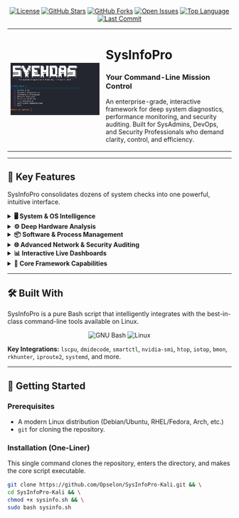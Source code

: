 <!-- HEADER -->
<div align="center">

  <!-- BADGES -->
  <p>
    <a href="https://github.com/Opselon/SysInfoPro-Kali/blob/main/LICENSE"><img src="https://img.shields.io/github/license/Opselon/SysInfoPro-Kali?style=for-the-badge&color=blue" alt="License" title="Project License: Indicates the MIT License, allowing open use and modification. Click to view license details."></a>
    <a href="https://github.com/Opselon/SysInfoPro-Kali/stargazers"><img src="https://img.shields.io/github/stars/Opselon/SysInfoPro-Kali?style=for-the-badge&logo=github" alt="GitHub Stars" title="GitHub Stars: Shows how many users have starred this repository, reflecting its popularity. Click to see stargazers."></a>
    <a href="https://github.com/Opselon/SysInfoPro-Kali/network/members"><img src="https://img.shields.io/github/forks/Opselon/SysInfoPro-Kali?style=for-the-badge&logo=github" alt="GitHub Forks" title="GitHub Forks: Displays the number of times this repository has been forked by the community. Click to view forks."></a>
    <a href="https://github.com/Opselon/SysInfoPro-Kali/issues"><img src="https://img.shields.io/github/issues/Opselon/SysInfoPro-Kali?style=for-the-badge&logo=github" alt="Open Issues" title="Open Issues: Shows the number of currently open issues, indicating active development and bug tracking. Click to view issues."></a>
    <a href="https://github.com/Opselon/SysInfoPro-Kali"><img src="https://img.shields.io/github/languages/top/Opselon/SysInfoPro-Kali?style=for-the-badge&color=informational" alt="Top Language" title="Top Language: Displays Shell (Bash) as the primary language, reflecting its nature as a powerful command-line script."></a>
    <a href="https://github.com/Opselon/SysInfoPro-Kali/commits/main"><img src="https://img.shields.io/github/last-commit/Opselon/SysInfoPro-Kali?style=for-the-badge&color=success" alt="Last Commit" title="Last Commit: Shows how recently the codebase was updated, indicating project activity and maintenance. Click to view commit history."></a>
  </p>
</div>

<!-- HERO SECTION -->
<table align="center">
  <tr>
    <td align="center" width="200">
      <img src="https://raw.githubusercontent.com/Opselon/SysInfoPro-Kali/main/assets/sysinfopro_logo.png" alt="SysInfoPro Logo" />
    </td>
    <td>
      <h1>SysInfoPro</h1>
      <h3>Your Command-Line Mission Control</h3>
      <p>
        An enterprise-grade, interactive framework for deep system diagnostics, performance monitoring, and security auditing. Built for SysAdmins, DevOps, and Security Professionals who demand clarity, control, and efficiency.
      </p>
    </td>
  </tr>
</table>

---

## 🚀 Key Features

SysInfoPro consolidates dozens of system checks into one powerful, intuitive interface.

<details>
<summary><strong>🖥️ System & OS Intelligence</strong></summary>
<ul>
    <li>Full OS, Distribution, and Kernel Details</li>
    <li>System Uptime, Load Average & Real-time Entropy</li>
    <li>Currently Logged-in Users & Last Login History</li>
    <li>Security Module Status (SELinux/AppArmor)</li>
    <li>World Clock for Major Timezones</li>
</ul>
</details>

<details>
<summary><strong>⚙️ Deep Hardware Analysis</strong></summary>
<ul>
    <li><strong>Pro GPU Monitoring</strong>: Auto-detects NVIDIA/AMD GPUs and uses native tools (<code>nvidia-smi</code>/<code>rocm-smi</code>) for detailed stats on temperature, fan speed, power draw, and VRAM usage.</li>
    <li>Detailed CPU Information (Model, Cores, Threads, Virtualization)</li>
    <li>Comprehensive Memory (RAM) and SWAP Usage</li>
    <li>Disk Filesystem Usage & Block Device Layout (<code>lsblk</code>)</li>
    <li><strong>S.M.A.R.T. Health Status</strong>: Proactively checks the health of all attached storage devices to predict failures.</li>
    <li>Motherboard & BIOS/UEFI Information (<code>dmidecode</code>)</li>
</ul>
</details>

<details>
<summary><strong>📦 Software & Process Management</strong></summary>
<ul>
    <li>Top Processes sorted by CPU and Memory usage</li>
    <li>Systemd Service Status (immediately highlights failed units)</li>
    <li>Installed Package Counts for major package managers (APT, DNF/YUM, Pacman)</li>
    <li>Container & Virtualization Detection (Docker, Podman, systemd-detect-virt)</li>
</ul>
</details>

<details>
<summary><strong>🌐 Advanced Network & Security Auditing</strong></summary>
<ul>
    <li>Full listing of Network Interfaces, IP Addresses, and Routing Tables</li>
    <li>List of all Listening TCP/UDP Ports and Active Connections</li>
    <li>DNS Configuration & Firewall Status (<code>ufw</code>, <code>firewalld</code>)</li>
    <li>On-demand Internet Speed Test</li>
    <li>Audit of recent failed login attempts and <code>sudo</code> command history</li>
    <li>On-demand Rootkit Scanning with <code>rkhunter</code></li>
</ul>
</details>

<details>
<summary><strong>📊 Interactive Live Dashboards</strong></summary>
<ul>
    <li><strong>Process Monitor</strong>: Live, interactive process list using <code>htop</code>.</li>
    <li><strong>Disk I/O Monitor</strong>: Real-time disk read/write activity with <code>iotop</code>.</li>
    <li><strong>Network Bandwidth Monitor</strong>: Live network traffic visualization with <code>bmon</code>.</li>
</ul>
</details>

<details>
<summary><strong>🚀 Core Framework Capabilities</strong></summary>
<ul>
    <li><strong>Data Export</strong>: Generate full system reports in <strong>JSON</strong> or <strong>HTML</strong> format for automation, auditing, and record-keeping.</li>
    <li><strong>Dependency Self-Check</strong>: A built-in tool to verify that all necessary helper utilities are installed.</li>
    <li><strong>Robust & Intuitive UI</strong>: A hierarchical menu system that is fast, clear, and prevents user error.</li>
    <li><strong>Root Privilege Awareness</strong>: The script warns if not run with <code>sudo</code>, explaining which features will be limited.</li>
</ul>
</details>

---

## 🛠️ Built With

SysInfoPro is a pure Bash script that intelligently integrates with the best-in-class command-line tools available on Linux.

<p align="center">
  <img src="https://img.shields.io/badge/GNU%20Bash-4EAA25?style=for-the-badge&logo=GNU%20Bash&logoColor=white" alt="GNU Bash">
  <img src="https://img.shields.io/badge/Linux-FCC624?style=for-the-badge&logo=Linux&logoColor=black" alt="Linux">
</p>

**Key Integrations:** `lscpu`, `dmidecode`, `smartctl`, `nvidia-smi`, `htop`, `iotop`, `bmon`, `rkhunter`, `iproute2`, `systemd`, and more.

---

## 🔧 Getting Started

### Prerequisites

- A modern Linux distribution (Debian/Ubuntu, RHEL/Fedora, Arch, etc.)
- `git` for cloning the repository.

### Installation (One-Liner)

This single command clones the repository, enters the directory, and makes the core script executable.

```bash
git clone https://github.com/Opselon/SysInfoPro-Kali.git && \
cd SysInfoPro-Kali && \
chmod +x sysinfo.sh && \
sudo bash sysinfo.sh


